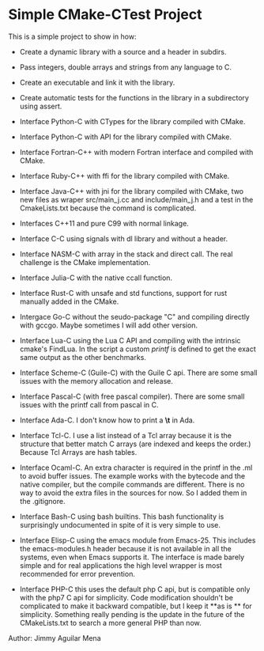 Simple CMake-CTest Project
=========================

This is a simple project to show in how:

* Create a dynamic library with a source and a header in subdirs.

* Pass integers, double arrays and strings from any language to C.

* Create an executable and link it with the library.

* Create automatic tests for the functions in the library in a subdirectory using assert.

* Interface Python-C with CTypes for the library compiled with CMake.

* Interface Python-C with API for the library compiled with CMake.

* Interface Fortran-C++ with modern Fortran interface and compiled with CMake.

* Interface Ruby-C++ with ffi for the library compiled with CMake.

* Interface Java-C++ with jni for the library compiled with CMake, two new files as wraper src/main_j.cc and include/main_j.h and a test in the CmakeLists.txt because the command is complicated.

* Interfaces C++11 and pure C99 with normal linkage.

* Interface C-C using signals with dl library and without a header.

* Interface NASM-C with array in the stack and direct call. The real challenge is the CMake implementation.

* Interface Julia-C with the native ccall function.

* Interface Rust-C with unsafe and std functions, support for rust manually added in the CMake.

* Intergace Go-C without the seudo-package "C" and compiling directly with gccgo. Maybe sometimes I will add other version.

* Interface Lua-C using the Lua C API and compiling with the intrinsic cmake's FindLua. In the script a custom *printf* is defined to get the exact same output as the other benchmarks.

* Interface Scheme-C (Guile-C) with the Guile C api. There are some small issues with the memory allocation and release.

* Interface Pascal-C (with free pascal compiler). There are some small issues with the printf call from pascal in C.

* Interface Ada-C. I don't know how to print a **\t** in Ada.

* Interface Tcl-C. I use a list instead of a Tcl array because it is the structure that better match C arrays (are indexed and keeps the order.) Because Tcl Arrays are hash tables.

* Interface Ocaml-C. An extra character is required in the printf in the .ml to avoid buffer issues. The example works with the bytecode and the native compiler, but the compile commands are different. There is no way to avoid the extra files in the sources for now. So I added them in the .gitignore.

* Interface Bash-C using bash builtins. This bash functionality is surprisingly undocumented in spite of it is very simple to use. 

* Interface Elisp-C using the emacs module from Emacs-25. This includes the emacs-modules.h header because it is not available in all the systems, even when Emacs supports it. The interface is made barely simple and for real applications the high level wrapper is most recommended for error prevention.

* Interface PHP-C this uses the default php C api, but is compatible only with the php7 C api for simplicity. Code modification shouldn't be complicated to make it backward compatible, but I keep it **as is ** for simplicity. Something really pending is the update in the future of the CMakeLists.txt to search a more general PHP than now.

Author: Jimmy Aguilar Mena
